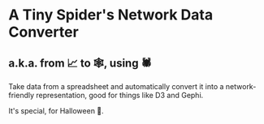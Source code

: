 # A Tiny Spider's Network Data Converter

## a.k.a. from 📈 to 🕸, using 🕷

Take data from a spreadsheet and automatically convert it into a network-friendly representation, good for things like D3 and Gephi.

It's special, for Halloween 🎃. 